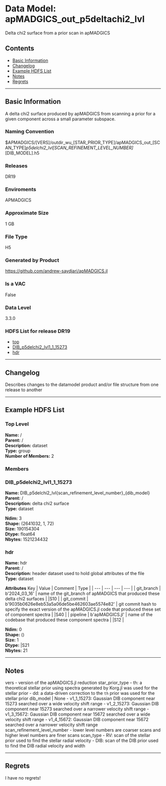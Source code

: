 # Data Model: apMADGICS_out_p5deltachi2_lvl


Delta chi2 surface from a prior scan in apMADGICS


## Contents
- [Basic Information](#basic-information)
- [Changelog](#changelog)
- [Example HDFS List](#example-hdfs-list)
- [Notes](#notes)
- [Regrets](#regrets)
---

## Basic Information
A delta chi2 surface produced by apMADGICS from scanning a prior for a given component across a small parameter subspace.

### Naming Convention
$APMADGICS/[VERS]/outdir_wu_[STAR_PRIOR_TYPE]/apMADGICS_out_[SCAN_TYPE]_p5delchi2_lvl[SCAN_REFINEMENT_LEVEL_NUMBER]_[DIB_MODEL].h5

### Releases
DR19

### Enviroments
APMADGICS

### Approximate Size
1 GB

### File Type
H5

### Generated by Product
https://github.com/andrew-saydjari/apMADGICS.jl

### Is a VAC
False

### Data Level
3.3.0

### HDFS List for release DR19
  - [top](#top-level)
  - [DIB_p5delchi2_lvl1_1_15273](#DIB_p5delchi2_lvl1_1_15273)
  - [hdr](#hdr)

---

## Changelog
Describes changes to the datamodel product and/or file structure from one release to another

---
## Example HDFS List

### Top Level

**Name:** /\
**Parent:**  /\
**Description:** dataset\
**Type:** group\
**Number of Members:**  2



### Members


### DIB_p5delchi2_lvl1_1_15273

**Name:** DIB_p5delchi2_lvl{scan_refinement_level_number}_{dib_model}\
**Parent:**  /\
**Description:** delta chi2 surface\
**Type:** dataset



**Ndim:** 3\
**Shape:** (2641032, 1, 72)\
**Size:** 190154304\
**Dtype:** float64\
**Nbytes:** 1521234432


### hdr

**Name:** hdr\
**Parent:**  /\
**Description:** header dataset used to hold global attributes of the file\
**Type:** dataset

**Attributes**
Key | Value | Comment | Type |
| --- | --- | --- | --- |
| git_branch | b'2024_03_16' | name of the git_branch of apMADGICS that produced these delta chi2 surfaces | \|S10 |
| git_commit | b'9035b0626e8eb53a5a06de5be462603ae5574e82' | git commit hash to specify the exact version of the apMADGICS.jl code that produced these set of component spectra | \|S40 |
| pipeline | b'apMADGICS.jl' | name of the codebase that produced these component spectra | \|S12 |


**Ndim:** 0\
**Shape:** ()\
**Size:** 1\
**Dtype:** |S21\
**Nbytes:** 21



---
## Notes
vers - version of the apMADGICS.jl reduction
star_prior_type - th: a theoretical stellar prior using spectra generated by Korg.jl was used for the stellar prior - dd: a data-driven correction to the `th` prior was used for the stellar prior
dib_model | None - v1_1_15273: Gaussian DIB component near 15273 searched over a wide velocity shift range - v1_2_15273: Gaussian DIB component near 15273 searched over a narrower velocity shift range - v1_3_15672: Gaussian DIB component near 15672 searched over a wide velocity shift range - v1_4_15672: Gaussian DIB component near 15672 searched over a narrower velocity shift range
scan_refinement_level_number - lower level numbers are coarser scans and higher level numbers are finer scans
scan_type - RV: scan of the stellar prior used to find the stellar radial velocity - DIB: scan of the DIB prior used to find the DIB radial velocity and width

---
## Regrets
I  have no regrets!
